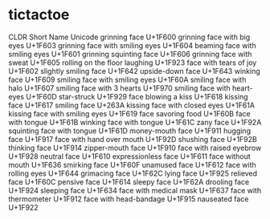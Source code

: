# tictactoe


CLDR Short Name	Unicode
grinning face	U+1F600
grinning face with big eyes	U+1F603
grinning face with smiling eyes	U+1F604
beaming face with smiling eyes	U+1F601
grinning squinting face	U+1F606
grinning face with sweat	U+1F605
rolling on the floor laughing	U+1F923
face with tears of joy	U+1F602
slightly smiling face	U+1F642
upside-down face	U+1F643
winking face	U+1F609
smiling face with smiling eyes	U+1F60A
smiling face with halo	U+1F607
smiling face with 3 hearts	U+1F970
smiling face with heart-eyes	U+1F60D
star-struck	U+1F929
face blowing a kiss	U+1F618
kissing face	U+1F617
smiling face	U+263A
kissing face with closed eyes	U+1F61A
kissing face with smiling eyes	U+1F619
face savoring food	U+1F60B
face with tongue	U+1F61B
winking face with tongue	U+1F61C
zany face	U+1F92A
squinting face with tongue	U+1F61D
money-mouth face	U+1F911
hugging face	U+1F917
face with hand over mouth	U+1F92D
shushing face	U+1F92B
thinking face	U+1F914
zipper-mouth face	U+1F910
face with raised eyebrow	U+1F928
neutral face	U+1F610
expressionless face	U+1F611
face without mouth	U+1F636
smirking face	U+1F60F
unamused face	U+1F612
face with rolling eyes	U+1F644
grimacing face	U+1F62C
lying face	U+1F925
relieved face	U+1F60C
pensive face	U+1F614
sleepy face	U+1F62A
drooling face	U+1F924
sleeping face	U+1F634
face with medical mask	U+1F637
face with thermometer	U+1F912
face with head-bandage	U+1F915
nauseated face	U+1F922
